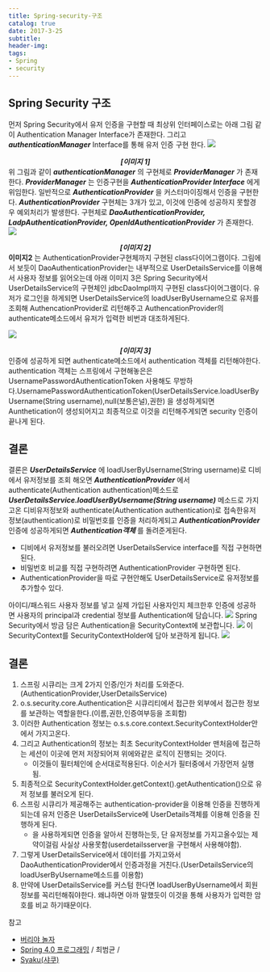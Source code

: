 ```yaml
---
title: Spring-security-구조
catalog: true
date: 2017-3-25
subtitle:
header-img:
tags:
- Spring
- security
---
```


## Spring Security 구조
먼저 Spring Security에서 유저 인증을 구현할 때 최상위 인터페이스로는 아래 그림 같이 Authentication Manager Interface가 존재한다. 그리고 ***authenticationManager*** Interface를 통해 유저 인증 구현 한다.
![](http://i.imgur.com/m5dfYew.png)
***<center>[이미지 1]</center>***
위 그림과 같이 ***authenticationManager*** 의 구현체로 ***ProviderManager*** 가 존재한다. ***ProviderManager*** 는 인증구현을 ***AuthenticationProvider Interface*** 에게 위임한다. 일반적으로 ***AuthenticationProvider*** 을 커스터마이징해서 인증을 구현한다. ***AuthenticationProvider*** 구현체는 3개가 있고, 이것에 인증에 성공하지 못할경우 예외처리가 발생한다. 구현체로 ***DaoAuthenticationProvider, LadpAuthenticationProvider, OpenIdAuthenticationProvider*** 가 존재한다.
![](http://i.imgur.com/ByfYXXm.png)

***<center>[이미지 2]</center>***
**이미지2** 는 AuthenticationProvider구현체까지 구현된 class다이어그램이다. 그림에서 보듯이 DaoAuthenticationProvider는 내부적으로 UserDetailsService를 이용해서 사용자 정보를 읽어오는데 아래 이미지 3은 Spring Security에서 UserDetailsService의 구현체인 jdbcDaoImpl까지 구현된 class다이어그램이다. 유저가 로그인을 하게되면 UserDetailsService의 loadUserByUsername으로 유저를 조회해 AuthencationProvider로 리턴해주고 AuthencationProvider의 authenticate메소드에서 유저가 입력한 비번과 대조하게된다.

![](http://i.imgur.com/nCawRsL.png)
***<center>[이미지 3]</center>***
인증에 성공하게 되면 authenticate메소드에서 authentication 객체를 리턴해야한다. authentication 객체는 스프링에서 구현해놓은은 UsernamePasswordAuthenticationToken 사용해도 무방하다.UsernamePasswordAuthenticationToken(UserDetailsService.loadUserByUsername(String username),null(보통은널),권한) 을 생성하게되면 Aunthetication이 생성되어지고 최종적으로 이것을 리턴해주게되면 security 인증이 끝나게 된다.

## 결론
결론은 ***UserDetailsService*** 에 loadUserByUsername(String username)로 디비에서 유저정보를 조회 해오면 ***AuthenticationProvider*** 에서 authenticate(Authentication authentication)메소드로 ***UserDetailsService.loadUserByUsername(String username)*** 메소드로 가지고온 디비유저정보와 authenticate(Authentication authentication)로 접속한유저 정보(authentication)로 비밀번호를 인증을 처리하게되고 ***AuthenticationProvider***  인증에 성공하게되면 ***Authentication객체*** 를 돌려준게된다.
* 디비에서 유저정보를 불러오려면 UserDetailsService interface를 직접 구현하면 된다.
* 비밀번호 비교를 직접 구현하려면 AuthenticationProvider 구현하면 된다.
* AuthenticationProvider을 따로 구현안해도 UserDetailsService로 유저정보를 추가할수 있다.

아이디/패스워드 사용자 정보를 넣고 실제 가입된 사용자인지 체크한후 인증에 성공하면 사용자의 principal과 credential 정보를 Authentication에 담습니다.
![](http://i.imgur.com/77uaOY2.png)
Spring Security에서 방금 담은 Authentication을  SecurityContext에 보관합니다.
![](http://i.imgur.com/0PY4TWC.png)
이 SecurityContext를 SecurityContextHolder에 담아 보관하게 됩니다.
![](http://i.imgur.com/a3pQv6A.png)
## 결론

1. 스프링 시큐리는 크게 2가지 인증/인가 처리를 도와준다. (AuthenticationProvider,UserDetailsService)
2. o.s.security.core.Authentication은 시큐리티에서 접근한 외부에서 접근한 정보를 보관하는 역할을한다.(이름,권한,인증여부등을 조회함)
3. 이러한 Authentication 정보는 o.s.s.core.context.SecurityContextHolder안에서 가지고온다.
4. 그리고 Authentication의 정보는 최초 SecurityContextHolder 맨처음에 접근하는 세션이 이곳에 먼저 저장되어져 위에와같은 로직이 진행되는 것이다.
    * 이것들이 필터체인에 순서대로적용된다. 이순서가 필터중에서 가장먼저 실행됨.
5. 최종적으로 SecurityContextHolder.getContext().getAuthentication()으로 유저 정보를 불러오게 된다.
5. 스프링 시큐리가 제공해주는 authentication-provider을 이용해 인증을 진행하게되는데 유저 인증은 UserDetailsService에 UserDetails객체를 이용해 인증을 진행하게 된다.
    * <jdbc-user-service>을 사용하게되면 인증을 알아서 진행하는듯, 단 유저정보를 가지고올수있는 제약이걸림 사실상 사용못함(userdetailsserver을 구현해서 사용해야함).
6. 그렇게 UserDetailsService에서 데이터를 가지고와서 DaoAuthenticationProvider에서 인증과정을 거친다.(UserDetailsService의 loadUserByUsername메소드를 이용함)
7. 만약에 UserDetailsService를 커스텀 한다면 loadUserByUsername에서 회원정보를 꼭리턴해줘야한다. 왜냐하면 아까 말했듯이 이것을 통해 사용자가 입력한 암호를 비교 하기때문이다.


참고<br>
* [버리야 놀자](http://flyburi.com/584) <br>
* [Spring 4.0 프로그래밍](http://storefarm.naver.com/dcvirus/products/458328014?NaPm=ct%3Dj06r6ydk%7Cci%3D1744f23aa4586709889a372fc15683afa2b4928e%7Ctr%3Dsls%7Csn%3D182521%7Chk%3Dab9fe496302792c50421edea06a3e322286ad2b9) / 최범균 /<br>
* [Syaku(샤쿠)](http://syaku.tistory.com/286)<br>
